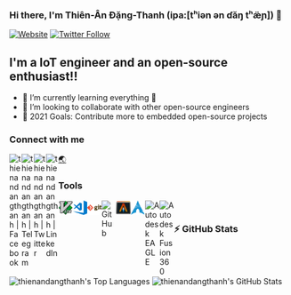 ### Hi there, I'm Thiên-Ân Đặng-Thanh (ipa:[tʰiən ən ɗăŋ tʰæ̈ɲ]) 👋

[![Website](https://img.shields.io/website?label=thienandangthanh.com&style=for-the-badge&url=https%3A%2F%2Fthienandangthanh.com)][website]
[![Twitter Follow](https://img.shields.io/twitter/follow/TADT1909?color=1DA1F2&logo=twitter&style=for-the-badge)](https://twitter.com/intent/follow?original_referer=https%3A%2F%2Fgithub.com%2Fthienandangthanh&screen_name=TADT1909)

## I'm a IoT engineer and an open-source enthusiast!!

- 🌱 I’m currently learning everything 🤣
- 👯 I’m looking to collaborate with other open-source engineers
- 🥅 2021 Goals: Contribute more to embedded open-source projects

### Connect with me

[🌏][website]
[<img align="left" alt="thienandangthanh | Facebook" width="22px" src="https://facebookbrand.com/wp-content/uploads/2019/04/f_logo_RGB-Hex-Blue_512.png" />][facebook]
[<img align="left" alt="thienandangthanh | Telegram" width="22px" src="https://upload.wikimedia.org/wikipedia/commons/8/82/Telegram_logo.svg" />][telegram]
[<img align="left" alt="thienandangthanh | Twitter" width="22px" src="https://upload.wikimedia.org/wikipedia/en/6/60/Twitter_Logo_as_of_2021.svg" />][twitter]
[<img align="left" alt="thienandangthanh | LinkedIn" width="22px" src="https://content.linkedin.com/content/dam/me/business/en-us/amp/brand-site/v2/bg/LI-Bug.svg.original.svg" />][linkedin]

### Tools

[<img align="left" alt="Vim" width="26px" src="https://raw.githubusercontent.com/github/explore/80688e429a7d4ef2fca1e82350fe8e3517d3494d/topics/vim/vim.png" />][vimTopic]
[<img align="left" alt="Visual Studio Code" width="26px" src="https://raw.githubusercontent.com/github/explore/80688e429a7d4ef2fca1e82350fe8e3517d3494d/topics/visual-studio-code/visual-studio-code.png" />][VSCodeTopic]
[<img align="left" alt="Git" width="26px" src="https://raw.githubusercontent.com/github/explore/80688e429a7d4ef2fca1e82350fe8e3517d3494d/topics/git/git.png" />][gitTopic]
[<img align="left" alt="GitHub" width="26px" src="https://github.githubassets.com/images/modules/logos_page/GitHub-Mark.png" />][GitHubTopic]
[<img align="left" alt="Alacritty" width="26px" src="https://raw.githubusercontent.com/alacritty/alacritty/master/extra/logo/compat/alacritty-term%2Bscanlines.png" />][Alacritty]
[<img align="left" alt="Arch Linux" width="26px" src="https://raw.githubusercontent.com/github/explore/7b8474be525e3f210d3c8d60a32beca4bfc2895b/topics/archlinux/archlinux.png" />][ArchLinux]
[<img align="left" alt="Autodesk EAGLE" width="26px" src="https://yt3.ggpht.com/ytc/AKedOLRs6t9k8adI1DVVHWAI9vMY2DW8PvseQHIU51GoRg=s900-c-k-c0x00ffffff-no-rj" />][EAGLE]
[<img align="left" alt="Autodesk Fusion 360" width="26px" src="https://yt3.ggpht.com/ytc/AKedOLR41GG19WDEXCUQiHM3seqC6td75PjcVWAIECwyzA=s900-c-k-c0x00ffffff-no-rj" />][Fusion]
<br />

### ⚡ GitHub Stats

<img align="center" alt="thienandangthanh's Top Languages" src="https://github-readme-stats.vercel.app/api/top-langs/?username=thienandangthanh&hide=html,css&layout=compact" />
<img align="center" alt="thienandangthanh's GitHub Stats" src="https://github-readme-stats.vercel.app/api?username=thienandangthanh&show_icons=true&hide_border=true&count_private=true" />

[website]: https://www.thienandangthanh.com
[twitter]: https://twitter.com/TADT1909
[linkedin]: https://linkedin.com/in/thienandangthanh
[facebook]: https://facebook.com/thienandangthanh
[telegram]: https://t.me/thienandangthanh
[vimTopic]: https://github.com/topics/vim
[VSCodeTopic]: https://github.com/topics/visual-studio-code
[gitTopic]: https://github.com/topics/git
[GitHubTopic]: https://github.com/topics/github
[ArchLinux]: https://github.com/topics/archlinux
[Alacritty]: https://github.com/alacritty/alacritty
[EAGLE]: https://www.autodesk.com/products/eagle/overview
[Fusion]: https://www.autodesk.com/products/fusion-360/overview
